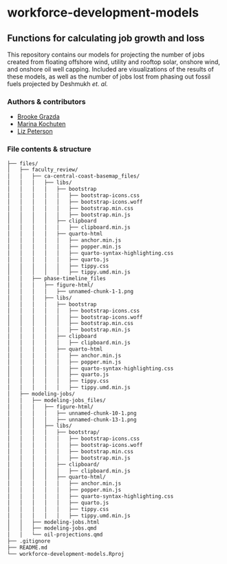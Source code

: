 # workforce-development-models

## Functions for calculating job growth and loss

This repository contains our models for projecting the number of jobs created from floating offshore wind, utility and rooftop solar, onshore wind, and onshore oil well capping. Included are visualizations of the results of these models, as well as the number of jobs lost from phasing out fossil fuels projected by Deshmukh *et. al.*


### Authors & contributors

- [Brooke Grazda](https://github.com/bgrazda)
- [Marina Kochuten](https://github.com/marinakochuten)
- [Liz Peterson](https://github.com/egp4aq)


### File contents & structure
```bash
├── files/
│   ├── faculty_review/
│   │   ├── ca-central-coast-basemap_files/
│   │   │   ├── libs/
│   │   │   │   ├── bootstrap
│   │   │   │   │   ├── bootstrap-icons.css
│   │   │   │   │   ├── bootstrap-icons.woff
│   │   │   │   │   ├── bootstrap.min.css
│   │   │   │   │   ├── bootstrap.min.js
│   │   │   │   ├── clipboard
│   │   │   │   │   ├── clipboard.min.js
│   │   │   │   ├── quarto-html
│   │   │   │   │   ├── anchor.min.js
│   │   │   │   │   ├── popper.min.js
│   │   │   │   │   ├── quarto-syntax-highlighting.css
│   │   │   │   │   ├── quarto.js
│   │   │   │   │   ├── tippy.css
│   │   │   │   │   ├── tippy.umd.min.js
│   │   ├── phase-timeline_files
│   │   │   ├── figure-html/
│   │   │   │   ├── unnamed-chunk-1-1.png
│   │   │   ├── libs/
│   │   │   │   ├── bootstrap
│   │   │   │   │   ├── bootstrap-icons.css
│   │   │   │   │   ├── bootstrap-icons.woff
│   │   │   │   │   ├── bootstrap.min.css
│   │   │   │   │   ├── bootstrap.min.js
│   │   │   │   ├── clipboard
│   │   │   │   │   ├── clipboard.min.js
│   │   │   │   ├── quarto-html
│   │   │   │   │   ├── anchor.min.js
│   │   │   │   │   ├── popper.min.js
│   │   │   │   │   ├── quarto-syntax-highlighting.css
│   │   │   │   │   ├── quarto.js
│   │   │   │   │   ├── tippy.css
│   │   │   │   │   ├── tippy.umd.min.js
│   ├── modeling-jobs/
│   │   ├── modeling-jobs_files/
│   │   │   ├── figure-html/
│   │   │   │   ├── unnamed-chunk-10-1.png
│   │   │   │   ├── unnamed-chunk-13-1.png
│   │   │   ├── libs/
│   │   │   │   ├── bootstrap/
│   │   │   │   │   ├── bootstrap-icons.css
│   │   │   │   │   ├── bootstrap-icons.woff
│   │   │   │   │   ├── bootstrap.min.css
│   │   │   │   │   ├── bootstrap.min.js
│   │   │   │   ├── clipboard/
│   │   │   │   │   ├── clipboard.min.js
│   │   │   │   ├── quarto-html/
│   │   │   │   │   ├── anchor.min.js
│   │   │   │   │   ├── popper.min.js
│   │   │   │   │   ├── quarto-syntax-highlighting.css
│   │   │   │   │   ├── quarto.js
│   │   │   │   │   ├── tippy.css
│   │   │   │   │   ├── tippy.umd.min.js
│   │   ├── modeling-jobs.html
│   │   ├── modeling-jobs.qmd
│   │   └── oil-projections.qmd
├── .gitignore
├── README.md
└── workforce-development-models.Rproj
```

